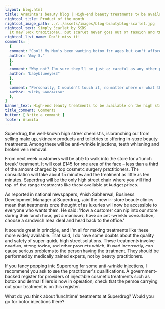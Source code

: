 ```yaml
---
layout: blog.html
title: Araminta's beauty blog | High-end beauty treatments to be available on the high street
rightcol_title: Product of the month
rightcol_image_path: ../../assets/images/blog-beautyblog-scarlet.jpg
rightcol_text: Simply Scarlet by SSBS
  It may look traditional, but scarlet never goes out of fashion and this nail polish is as red as they come! What's more it is super-easy to apply, the colour is intense after only one coat, and it doesn't chip easily. Available from all high street chemists at a special introductory price of £4.99.
rightcol_list_name: Don't miss it!
comments: [
  {
  comment: "Cool! My Mum's been wanting botox for ages but can't afford it. With prices like these, I'll treat her to botox at Superdrug for her 50th birthday next month.",
  author: "Amy S."
  },
  {
  comment: "Why not? I'm sure they'll be just as careful as any other practitioners – a mistake could lose Superdrug their regular customers as well as the ones who want cosmetic treatments.",
  author: "babyblueeyes3"
  },
  {
  comment: "Personally, I wouldn't touch it, no matter where or what the cost. But for those who want their face filled with toxins, surely safety comes before price?",
  author: "Vicky Sanderson"
  },
]
banner_text: High-end beauty treatments to be available on the high street
title_comment: Comments
button: [ Write a comment ]
footer: Aramita
---
```

Superdrug, the well-known high street chemist's, is branching out from selling make up, skincare products and toiletries to offering in-store beauty treatments. Among these will be anti-wrinkle injections, teeth whitening and broken vein removal.

From next week customers will be able to walk into the store for a 'lunch break' treatment. It will cost £145 for one area of the face – less than a third of the amount charged by top cosmetic surgery practitioners. The consultation will take about 15 minutes and the treatment as little as ten minutes. Superdrug will be the only high street chain where you will find top-of-the-range treatments like these available at budget prices.

As reported in national newspapers, Anish Sabherwal, Business Development Manager at Superdrug, said the new in-store beauty clinics mean that treatments once thought of as luxuries will now be accessible to everyone who wants them. He said: 'Now a customer can nip into our store during their lunch hour, get a manicure, have an anti-wrinkle consultation, choose a sandwich meal deal and head back to the office.'

It sounds great in principle, and I'm all for making treatments like these more widely available. That said, I do have some doubts about the quality and safety of super-quick, high street solutions. These treatments involve needles, strong toxins, and other products which, if used incorrectly, can cause serious problems to the person having the treatment. They should be performed by medically trained experts, not by beauty practitioners.

If you fancy popping into Superdrug for some anti-wrinkle injections, I recommend you ask to see the practitioner's qualifications. A government-backed register for providers of injectable cosmetic treatments such as botox and dermal fillers is now in operation; check that the person carrying out your treatment is on this register.

What do you think about 'lunchtime' treatments at Superdrug? Would you go for botox injections there?
